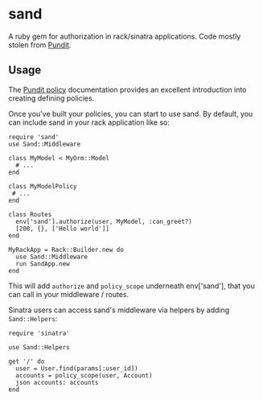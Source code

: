 sand
===

A ruby gem for authorization in rack/sinatra applications. Code mostly stolen from [Pundit](https://github.com/elabs/pundit).

Usage
---

The [Pundit policy](https://github.com/elabs/pundit#policies) documentation provides an excellent introduction into creating defining policies.

Once you've built your policies, you can start to use sand. By default, you can include sand in your rack application like so:

    require 'sand'
    use Sand::Middleware

    class MyModel < MyOrm::Model
      # ...
    end

    class MyModelPolicy
     # ...
    end

    class Routes
      env['sand'].authorize(user, MyModel, :can_greet?)
      [200, {}, ['Hello world']]
    end

    MyRackApp = Rack::Builder.new do
      use Sand::Middleware
      run SandApp.new
    end

This will add `authorize` and `policy_scope` underneath env['sand'], that you can call in your middleware / routes.

Sinatra users can access sand's middleware via helpers by adding `Sand::Helpers`:

    require 'sinatra'

    use Sand::Helpers

    get '/' do
      user = User.find(params[:user_id])
      accounts = policy_scope(user, Account)
      json accounts: accounts
    end
